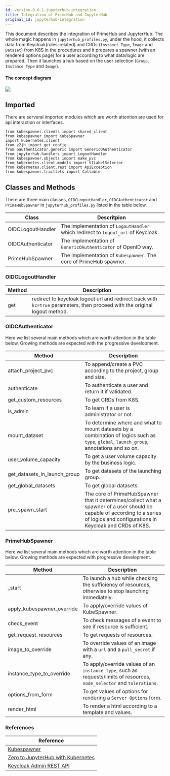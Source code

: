 ```yaml
---
id: version-0.0.1-jupyterhub-integration
title: Integration of PrimeHub and JupyterHub
original_id: jupyterhub-integration
---
```

This document describes the integration of PrimeHub and JupyterHub. The whole magic happens in `jupyterhub_profiles.py`, under the hood, it collects data from Keycloak(roles-related) and CRDs (`Instanct Type`, `Image` and `Dataset`) from K8S in the procedures and it prepares a spawner (with an rendered options page) for a user according to what data/logic are prepared. Then it launches a hub based on the user selection (`Group`, `Instance Type` and `Image`).

#### The concept diagram
![](assets/jupyterhub_profiles.png)

## Imported
There are serveral imported modules which are worth attention are used for api interaction or interfaces.
```
from kubespawner.clients import shared_client
from kubespawner import KubeSpawner
import kubernetes.client
from z2jh import get_config
from oauthenticator.generic import GenericOAuthenticator
from jupyterhub.handlers import LogoutHandler
from kubespawner.objects import make_pvc
from kubernetes.client.models import V1LabelSelector
from kubernetes.client.rest import ApiException
from kubespawner.traitlets import Callable
```
## Classes and Methods
There are three main classes, `OIDCLogoutHandler`, `OIDCAuthenticator` and `PrimeHubSpawner` in `jupyterhub_profiles.py` listed in the table below.

Class|Descritpion
-----|---
OIDCLogoutHandler| The implementation of `LogoutHandler` which redirect to `logout_url` of Keycloak.
OIDCAuthenticator| The implementation of  `GenericOAuthenticator` of OpenID way.
PrimeHubSpawner| The implementation of `Kubespawner`. The core of PrimeHub spawner.

### OIDCLogoutHandler
Method|Description
------|-----------
get| redirect to keycloak logout url and redirect back with `kc=true` parameters, then proceed with the original logout method.

### OIDCAuthenticator

Here we list several main methods which are worth attention in the table below. Growing methods are expected with the progressive development.

Method|Description
------|----------
attach_project_pvc| To append/create a PVC according to the project, group and size.
authenticate| To authenticate a user and return it if validated.
get_custom_resources| To get CRDs from K8S.
is_admin| To learn if a user is administrator or not.
mount_dataset| To determine where and what to mount datasets by a combination of logics such as `type`, `global`, `launch_group`, annotations and so on.
user_volume_capacity| To get a user volume capacity by the business logic.
get_datasets_in_launch_group| To get datasets of the launching group.
get_global_datasets| To get global datasets.
pre_spawn_start| The core of PrimeHubSpawner that it determines/collect what a spawner of a user should be capable of according to a series of logics and configurations in Keycloak and CRDs of K8S.

### PrimeHubSpawner
Here we list several main methods which are worth attention in the table below. Growing methods are expected with progressive development.

Method|Description
------|---
_start| To launch a hub while checking the sufficiency of resources, otherwise to stop launching immediately.
apply_kubespawner_override| To apply/override values of KubeSpawner.
check_event| To check messages of a event to see if resource is sufficient.
get_request_resources| To get requests of resources.
image_to_override| To override values of an image with a `url` and a `pull_secret` if any.
instance_type_to_override| To apply/override values of an `instance type`, such as requests/limits of resources, `node_selector` and `tolerations`.
options_from_form| To get values of options for rendering a `Server Options` form.
render_html| To render a html according to a template and values.

### References
Reference|
---|
[Kubespawner](https://github.com/jupyterhub/kubespawner)|
[Zero to JupyterHub with Kubernetes](https://zero-to-jupyterhub.readthedocs.io/en/latest/)|
[Keycloak Admin REST API](https://www.keycloak.org/docs-api/6.0/rest-api/index.html)|